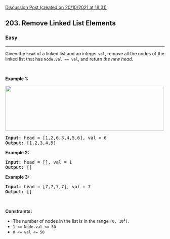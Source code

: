 [Discussion Post (created on 20/10/2021 at 18:31)](https://leetcode.com/problems/remove-linked-list-elements/discuss/1588871/Go-Solutions)  
<h2>203. Remove Linked List Elements</h2><h3>Easy</h3><hr><div><p>Given the <code>head</code> of a linked list and an integer <code>val</code>, remove all the nodes of the linked list that has <code>Node.val == val</code>, and return <em>the new head</em>.</p>

<p>&nbsp;</p>
<p><strong>Example 1:</strong></p>
<img alt="" src="https://assets.leetcode.com/uploads/2021/03/06/removelinked-list.jpg" style="width: 500px; height: 142px;">
<pre><strong>Input:</strong> head = [1,2,6,3,4,5,6], val = 6
<strong>Output:</strong> [1,2,3,4,5]
</pre>

<p><strong>Example 2:</strong></p>

<pre><strong>Input:</strong> head = [], val = 1
<strong>Output:</strong> []
</pre>

<p><strong>Example 3:</strong></p>

<pre><strong>Input:</strong> head = [7,7,7,7], val = 7
<strong>Output:</strong> []
</pre>

<p>&nbsp;</p>
<p><strong>Constraints:</strong></p>

<ul>
	<li>The number of nodes in the list is in the range <code>[0, 10<sup>4</sup>]</code>.</li>
	<li><code>1 &lt;= Node.val &lt;= 50</code></li>
	<li><code>0 &lt;= val &lt;= 50</code></li>
</ul>
</div>